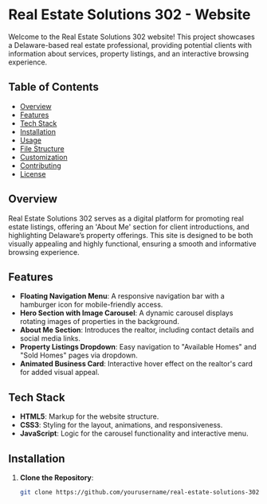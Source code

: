# Real Estate Solutions 302 - Website

Welcome to the Real Estate Solutions 302 website! This project showcases a Delaware-based real estate professional, providing potential clients with information about services, property listings, and an interactive browsing experience.

## Table of Contents

- [Overview](#overview)
- [Features](#features)
- [Tech Stack](#tech-stack)
- [Installation](#installation)
- [Usage](#usage)
- [File Structure](#file-structure)
- [Customization](#customization)
- [Contributing](#contributing)
- [License](#license)

## Overview

Real Estate Solutions 302 serves as a digital platform for promoting real estate listings, offering an 'About Me' section for client introductions, and highlighting Delaware’s property offerings. This site is designed to be both visually appealing and highly functional, ensuring a smooth and informative browsing experience.

## Features

- **Floating Navigation Menu**: A responsive navigation bar with a hamburger icon for mobile-friendly access.
- **Hero Section with Image Carousel**: A dynamic carousel displays rotating images of properties in the background.
- **About Me Section**: Introduces the realtor, including contact details and social media links.
- **Property Listings Dropdown**: Easy navigation to "Available Homes" and "Sold Homes" pages via dropdown.
- **Animated Business Card**: Interactive hover effect on the realtor's card for added visual appeal.

## Tech Stack

- **HTML5**: Markup for the website structure.
- **CSS3**: Styling for the layout, animations, and responsiveness.
- **JavaScript**: Logic for the carousel functionality and interactive menu.
  
## Installation

1. **Clone the Repository**:
   ```bash
   git clone https://github.com/yourusername/real-estate-solutions-302.git
